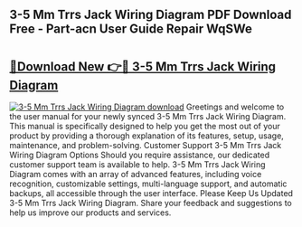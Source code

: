 ## 3-5 Mm Trrs Jack Wiring Diagram PDF Download Free - Part-acn User Guide Repair WqSWe

# <h2><a href="http://dfiajmz.blite.top/?on=3-5+Mm+Trrs+Jack+Wiring+Diagram">🔗Download New 👉🔴 3-5 Mm Trrs Jack Wiring Diagram</a></h2>

[![3-5 Mm Trrs Jack Wiring Diagram download](https://i.imgur.com/lujVjoI.png)](http://dfiajmz.blite.top/?on=3-5+Mm+Trrs+Jack+Wiring+Diagram)
Greetings and welcome to the user manual for your newly synced 3-5 Mm Trrs Jack Wiring Diagram. This manual is specifically designed to help you get the most out of your product by providing a thorough explanation of its features, setup, usage, maintenance, and problem-solving. Customer Support 3-5 Mm Trrs Jack Wiring Diagram Options Should you require assistance, our dedicated customer support team is available to help. 3-5 Mm Trrs Jack Wiring Diagram comes with an array of advanced features, including voice recognition, customizable settings, multi-language support, and automatic backups, all accessible through the user interface. Please Keep Us Updated 3-5 Mm Trrs Jack Wiring Diagram. Share your feedback and suggestions to help us improve our products and services.
